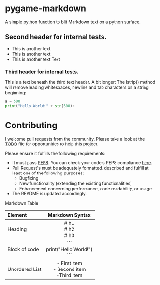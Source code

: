 # pygame-markdown

A simple python function to blit Markdown text on a python surface.

## Second header for internal tests.
- This is another text
- This is another text
- This is another text
Text
### Third header for internal tests.

This is a text beneath the third text header. A bit longer: 
The lstrip() method will remove leading whitespaces, 
newline and tab characters on a string beginning:

```Python
a = 500
print("Hello World:" + str(500))
```
     
# Contributing
I welcome pull requests from the community. 
Please take a look at the [TODO](https://github.com/CribberSix/pygame-markdown/blob/master/TODO.txt) file for opportunities to help this project. 

Please ensure it fulfills the following requirements:
- It must pass [PEP8](https://www.python.org/dev/peps/pep-0008/). You can check your code's PEP8 compliance [here](http://pep8online.com/checkresult).
- Pull Request's must be adequately formatted, described and fulfill at least one of the following purposes:
    - Bugfixing    
    - New functionality (extending the existing functionalities)
    - Enhancement concerning performance, code readability, or usage. 
- The README is updated accordingly.



Markdown Table

| Element       | Markdown Syntax     |
| :------------- | :----------: | 
|  Heading | # h1 <br/># h2 <br/># h3   |
| Block of code   | \``` <br/>print("Hello World!") <br/> \``` |
| Unordered List | - First item <br/>- Second item <br/>-Third Item | 

